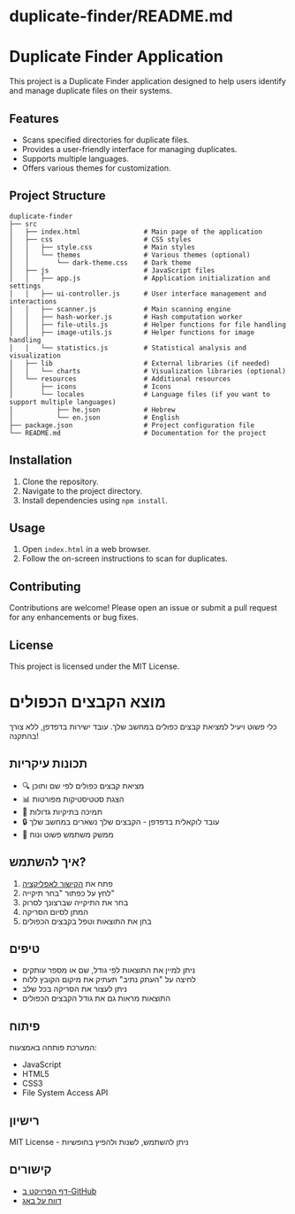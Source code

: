 # duplicate-finder/README.md

# Duplicate Finder Application

This project is a Duplicate Finder application designed to help users identify and manage duplicate files on their systems. 

## Features

- Scans specified directories for duplicate files.
- Provides a user-friendly interface for managing duplicates.
- Supports multiple languages.
- Offers various themes for customization.

## Project Structure

```
duplicate-finder
├── src
│   ├── index.html                # Main page of the application
│   ├── css                       # CSS styles
│   │   ├── style.css             # Main styles
│   │   └── themes                # Various themes (optional)
│   │       └── dark-theme.css    # Dark theme
│   ├── js                        # JavaScript files
│   │   ├── app.js                # Application initialization and settings
│   │   ├── ui-controller.js      # User interface management and interactions
│   │   ├── scanner.js            # Main scanning engine
│   │   ├── hash-worker.js        # Hash computation worker
│   │   ├── file-utils.js         # Helper functions for file handling
│   │   ├── image-utils.js        # Helper functions for image handling
│   │   └── statistics.js         # Statistical analysis and visualization
│   ├── lib                       # External libraries (if needed)
│   │   └── charts                # Visualization libraries (optional)
│   └── resources                 # Additional resources
│       ├── icons                 # Icons
│       └── locales               # Language files (if you want to support multiple languages)
│           ├── he.json           # Hebrew
│           └── en.json           # English
├── package.json                  # Project configuration file
└── README.md                     # Documentation for the project
```

## Installation

1. Clone the repository.
2. Navigate to the project directory.
3. Install dependencies using `npm install`.

## Usage

1. Open `index.html` in a web browser.
2. Follow the on-screen instructions to scan for duplicates.

## Contributing

Contributions are welcome! Please open an issue or submit a pull request for any enhancements or bug fixes. 

## License

This project is licensed under the MIT License.

# מוצא הקבצים הכפולים

כלי פשוט ויעיל למציאת קבצים כפולים במחשב שלך. עובד ישירות בדפדפן, ללא צורך בהתקנה!

## תכונות עיקריות

- 🔍 מציאת קבצים כפולים לפי שם ותוכן
- 📊 הצגת סטטיסטיקות מפורטות
- 📁 תמיכה בתיקיות גדולות
- 🔒 עובד לוקאלית בדפדפן - הקבצים שלך נשארים במחשב שלך
- 🎯 ממשק משתמש פשוט ונוח

## איך להשתמש?

1. פתח את [הקישור לאפליקציה](https://talktome8.github.io/duplicate-finder/)
2. לחץ על כפתור "בחר תיקייה"
3. בחר את התיקייה שברצונך לסרוק
4. המתן לסיום הסריקה
5. בחן את התוצאות וטפל בקבצים הכפולים

## טיפים

- ניתן למיין את התוצאות לפי גודל, שם או מספר עותקים
- לחיצה על "העתק נתיב" תעתיק את מיקום הקובץ ללוח
- ניתן לעצור את הסריקה בכל שלב
- התוצאות מראות גם את גודל הקבצים הכפולים

## פיתוח

המערכת פותחה באמצעות:
- JavaScript
- HTML5
- CSS3
- File System Access API

## רישיון

MIT License - ניתן להשתמש, לשנות ולהפיץ בחופשיות

## קישורים

- [דף הפרויקט ב-GitHub](https://github.com/talktome8/duplicate-finder)
- [דווח על באג](https://github.com/talktome8/duplicate-finder/issues)